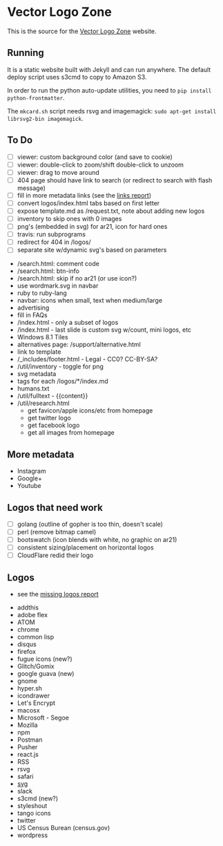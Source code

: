 # Vector Logo Zone

This is the source for the [Vector Logo Zone](https://www.vectorlogo.zone/) website.

## Running

It is a static website built with Jekyll and can run anywhere.  The default deploy script uses s3cmd to copy to Amazon S3.

In order to run the python auto-update utilities, you need to `pip install python-frontmatter`.

The `mkcard.sh` script needs rsvg and imagemagick: `sudo apt-get install librsvg2-bin imagemagick`.

## To Do
 - [ ] viewer: custom background color (and save to cookie)
 - [ ] viewer: double-click to zoom/shift double-click to unzoom
 - [ ] viewer: drag to move around
 - [ ] 404 page should have link to search (or redirect to search with flash message)
 - [ ] fill in more metadata links (see the [links report](https://www.vectorlogo.zone/logos/metadata.html))
 - [ ] convert logos/index.html tabs based on first letter
 - [ ] expose template.md as /request.txt, note about adding new logos
 - [ ] inventory to skip ones with 0 images
 - [ ] png's (embedded in svg) for ar21, icon for hard ones
 - [ ] travis: run subprograms
 - [ ] redirect for 404 in /logos/
 - [ ] separate site w/dynamic svg's based on parameters

 * /search.html: comment code
 * /search.html: btn-info
 * /search.html: skip if no ar21 (or use icon?)
 * use wordmark.svg in navbar
 * ruby to ruby-lang
 * navbar: icons when small, text when medium/large
 * advertising
 * fill in FAQs
 * /index.html - only a subset of logos
 * /index.html - last slide is custom svg w/count, mini logos, etc
 * Windows 8.1 Tiles
 * alternatives page: /support/alternative.html
 * link to template
 * /_includes/footer.html - Legal - CC0?  CC-BY-SA?
 * /util/inventory - toggle for png
 * svg metadata
 * tags for each /logos/*/index.md
 * humans.txt
 * /util/fulltext - {{content}}
 * /util/research.html
	- get favicon/apple icons/etc from homepage
	- get twitter logo
	- get facebook logo
	- get all images from homepage

## More metadata
 * Instagram
 * Google+
 * Youtube

## Logos that need work
 - [ ] golang (outline of gopher is too thin, doesn't scale)
 - [ ] perl (remove bitmap camel)
 - [ ] bootswatch (icon blends with white, no graphic on ar21)
 - [ ] consistent sizing/placement on horizontal logos
 - [ ] CloudFlare redid their logo

## Logos
 - see the [missing logos report](https://www.vectorlogo.zone/logos/missing.html)
 
 * addthis
 * adobe flex
 * ATOM
 * chrome
 * common lisp
 * disqus
 * firefox
 * fugue icons (new?)
 * Glitch/Gomix
 * google guava (new)
 * gnome
 * hyper.sh
 * icondrawer
 * Let's Encrypt
 * macosx
 * Microsoft - Segoe
 * Mozilla
 * npm
 * Postman
 * Pusher
 * react.js
 * RSS
 * rsvg
 * safari
 * [svg](https://www.w3.org/2009/08/svg-logos.html)
 * slack
 * s3cmd (new?)
 * styleshout
 * tango icons
 * twitter
 * US Census Burean (census.gov)
 * wordpress

